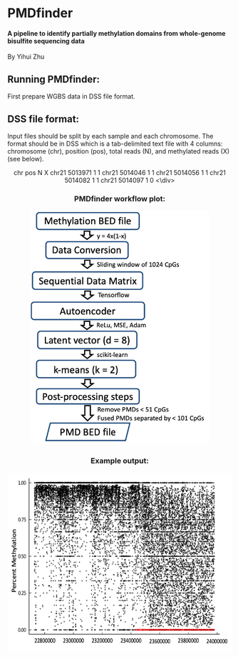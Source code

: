 # PMDfinder

#### A pipeline to identify partially methylation domains from whole-genome bisulfite sequencing data

By Yihui Zhu

## Running PMDfinder:
First prepare WGBS data in DSS file format.

## DSS file format:
Input files should be split by each sample and each chromosome. The format should be in DSS which is a tab-delimited text file with 4 columns: chromosome (chr), position (pos), total reads (N), and methylated reads (X) (see below).
<div align="center">
	chr	        pos	N	X
	chr21	5013971	1	1
	chr21	5014046	1	1
	chr21	5014056	1	1
	chr21	5014082	1	1
	chr21	5014097	1	0
<\div>

### PMDfinder workflow plot:
<div align="center"><img src="https://github.com/Yihui-Zhu/PMDfinder/blob/main/Figures/PMDfinder_workflow.png" alt="PMDfinder workflow plot" width="400" height="525"></div>

### Example output:
<div align="center"><img src="https://github.com/Yihui-Zhu/PMDfinder/blob/main/Figures/PMDfinder_output.png" alt="PMDfinder output plot" width="600" height="400"></div>